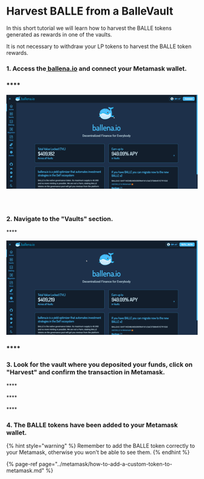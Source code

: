 # Harvest BALLE from a BalleVault

In this short tutorial we will learn how to harvest the BALLE tokens generated as rewards in one of the vaults.

‌It is not necessary to withdraw your LP tokens to harvest the BALLE token rewards.



### **1. Access the**[ **ballena.io**](https://app.ballena.io/) **and connect your Metamask wallet.**

### \*\*\*\*

![](../../../../.gitbook/assets/connect-wallet%20%281%29.gif)

### **‌**

### **2. Navigate to the "Vaults" section.**

\*\*\*\*

![](../../../../.gitbook/assets/navigate-to-vaults.gif)

### \*\*\*\*

### **3. Look for the vault where you deposited your funds, click on "Harvest" and confirm the transaction in Metamask.**

\*\*\*\*

\*\*\*\*

\*\*\*\*

### **‌4. The BALLE tokens have been added to your Metamask wallet.**

{% hint style="warning" %}
Remember to add the BALLE token correctly to your Metamask, otherwise you won't be able to see them.
{% endhint %}

{% page-ref page="../metamask/how-to-add-a-custom-token-to-metamask.md" %}





